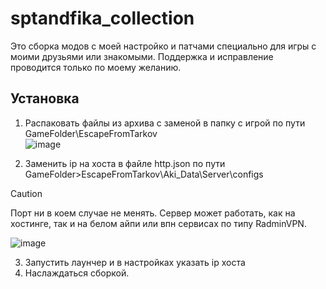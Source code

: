 # sptandfika_collection
Это сборка модов с моей настройко и патчами специально для игры с моими друзьями или знакомыми. Поддержка и исправление проводится только по моему желанию.

## Установка

1. Распаковать файлы из архива с заменой в папку с игрой по пути GameFolder\EscapeFromTarkov\
![image](https://github.com/dyeness/sptandfika_collection/assets/158460960/b6aa38ea-f19c-4f81-b55d-57c0eb62f123)

3. Заменить ip на хоста в файле http.json по пути GameFolder>EscapeFromTarkov\Aki_Data\Server\configs
> [!CAUTION]
> Порт ни в коем случае не менять. Сервер может работать, как на хостинге, так и на белом айпи или впн сервисах по типу RadminVPN.

![image](https://github.com/dyeness/sptandfika_collection/assets/158460960/580ac909-d493-4b2d-b2ca-91ab5c551de3)

3. Запустить лаунчер и в настройках указать ip хоста
4. Наслаждаться сборкой.
